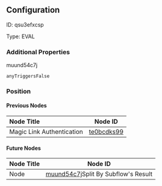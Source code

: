 # <nil>
## Configuration
ID:  qsu3efxcsp

Type: EVAL 







### Additional Properties
muund54c7j
```string 
anyTriggersFalse
```





### Position

#### Previous Nodes
| Node Title | Node ID |
| :------------- | ------------ |
| Magic Link Authentication | [te0bcdks99](./te0bcdks99.md) | 
 
 #### Future Nodes
| Node Title | Node ID |
| :------------- | ------------ |
| Node |[muund54c7j](./muund54c7j.md)Split By Subflow&#39;s Result |[1lam7h7jbc](./1lam7h7jbc.md) | 
